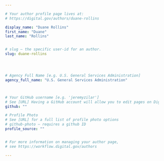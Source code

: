 ```yaml
---

# Your author profile page lives at:
# https://digital.gov/authors/duane-rollins

display_name: "Duane Rollins"
first_name: "Duane"
last_name: "Rollins"


# slug — the specific user-id for an author.
slug: duane-rollins




# Agency Full Name [e.g. U.S. General Services Administration]
agency_full_name: "U.S. General Services Administration"



# Your GitHub username [e.g. 'jeremyzilar']
# See [URL] Having a GitHub account will allow you to edit pages on DigitalGov. The image used in your GitHub account can also be used to populate your digital.gov profile photo.
github: ""

# Profile Photo
# See [URL] for a full list of profile photo options
# github-photo — requires a github ID
profile_source: ""


# For more information on managing your author page,
# see https://workflow.digital.gov/authors

---
```


